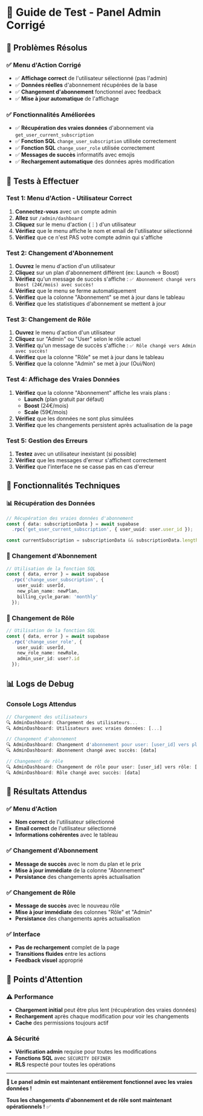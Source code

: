 # 🧪 Guide de Test - Panel Admin Corrigé

## 🎯 **Problèmes Résolus**

### **✅ Menu d'Action Corrigé**
- ✅ **Affichage correct** de l'utilisateur sélectionné (pas l'admin)
- ✅ **Données réelles** d'abonnement récupérées de la base
- ✅ **Changement d'abonnement** fonctionnel avec feedback
- ✅ **Mise à jour automatique** de l'affichage

### **✅ Fonctionnalités Améliorées**
- ✅ **Récupération des vraies données** d'abonnement via `get_user_current_subscription`
- ✅ **Fonction SQL** `change_user_subscription` utilisée correctement
- ✅ **Fonction SQL** `change_user_role` utilisée correctement
- ✅ **Messages de succès** informatifs avec emojis
- ✅ **Rechargement automatique** des données après modification

## 🧪 **Tests à Effectuer**

### **Test 1: Menu d'Action - Utilisateur Correct**
1. **Connectez-vous** avec un compte admin
2. **Allez** sur `/admin/dashboard`
3. **Cliquez** sur le menu d'action (⋮) d'un utilisateur
4. **Vérifiez** que le menu affiche le nom et email de l'utilisateur sélectionné
5. **Vérifiez** que ce n'est PAS votre compte admin qui s'affiche

### **Test 2: Changement d'Abonnement**
1. **Ouvrez** le menu d'action d'un utilisateur
2. **Cliquez** sur un plan d'abonnement différent (ex: Launch → Boost)
3. **Vérifiez** qu'un message de succès s'affiche : `✅ Abonnement changé vers Boost (24€/mois) avec succès!`
4. **Vérifiez** que le menu se ferme automatiquement
5. **Vérifiez** que la colonne "Abonnement" se met à jour dans le tableau
6. **Vérifiez** que les statistiques d'abonnement se mettent à jour

### **Test 3: Changement de Rôle**
1. **Ouvrez** le menu d'action d'un utilisateur
2. **Cliquez** sur "Admin" ou "User" selon le rôle actuel
3. **Vérifiez** qu'un message de succès s'affiche : `✅ Rôle changé vers Admin avec succès!`
4. **Vérifiez** que la colonne "Rôle" se met à jour dans le tableau
5. **Vérifiez** que la colonne "Admin" se met à jour (Oui/Non)

### **Test 4: Affichage des Vraies Données**
1. **Vérifiez** que la colonne "Abonnement" affiche les vrais plans :
   - **Launch** (plan gratuit par défaut)
   - **Boost** (24€/mois)
   - **Scale** (59€/mois)
2. **Vérifiez** que les données ne sont plus simulées
3. **Vérifiez** que les changements persistent après actualisation de la page

### **Test 5: Gestion des Erreurs**
1. **Testez** avec un utilisateur inexistant (si possible)
2. **Vérifiez** que les messages d'erreur s'affichent correctement
3. **Vérifiez** que l'interface ne se casse pas en cas d'erreur

## 🔧 **Fonctionnalités Techniques**

### **📊 Récupération des Données**
```typescript
// Récupération des vraies données d'abonnement
const { data: subscriptionData } = await supabase
  .rpc('get_user_current_subscription', { user_uuid: user.user_id });

const currentSubscription = subscriptionData && subscriptionData.length > 0 ? subscriptionData[0] : null;
```

### **🔄 Changement d'Abonnement**
```typescript
// Utilisation de la fonction SQL
const { data, error } = await supabase
  .rpc('change_user_subscription', {
    user_uuid: userId,
    new_plan_name: newPlan,
    billing_cycle_param: 'monthly'
  });
```

### **👤 Changement de Rôle**
```typescript
// Utilisation de la fonction SQL
const { data, error } = await supabase
  .rpc('change_user_role', {
    user_uuid: userId,
    new_role_name: newRole,
    admin_user_id: user?.id
  });
```

## 📊 **Logs de Debug**

### **Console Logs Attendus**
```javascript
// Chargement des utilisateurs
🔍 AdminDashboard: Chargement des utilisateurs...
🔍 AdminDashboard: Utilisateurs avec vraies données: [...]

// Changement d'abonnement
🔍 AdminDashboard: Changement d'abonnement pour user: [user_id] vers plan: [plan]
🔍 AdminDashboard: Abonnement changé avec succès: [data]

// Changement de rôle
🔍 AdminDashboard: Changement de rôle pour user: [user_id] vers rôle: [role]
🔍 AdminDashboard: Rôle changé avec succès: [data]
```

## 🎯 **Résultats Attendus**

### **✅ Menu d'Action**
- **Nom correct** de l'utilisateur sélectionné
- **Email correct** de l'utilisateur sélectionné
- **Informations cohérentes** avec le tableau

### **✅ Changement d'Abonnement**
- **Message de succès** avec le nom du plan et le prix
- **Mise à jour immédiate** de la colonne "Abonnement"
- **Persistance** des changements après actualisation

### **✅ Changement de Rôle**
- **Message de succès** avec le nouveau rôle
- **Mise à jour immédiate** des colonnes "Rôle" et "Admin"
- **Persistance** des changements après actualisation

### **✅ Interface**
- **Pas de rechargement** complet de la page
- **Transitions fluides** entre les actions
- **Feedback visuel** approprié

## 🚨 **Points d'Attention**

### **⚠️ Performance**
- **Chargement initial** peut être plus lent (récupération des vraies données)
- **Rechargement** après chaque modification pour voir les changements
- **Cache** des permissions toujours actif

### **⚠️ Sécurité**
- **Vérification admin** requise pour toutes les modifications
- **Fonctions SQL** avec `SECURITY DEFINER`
- **RLS** respecté pour toutes les opérations

---

**🎉 Le panel admin est maintenant entièrement fonctionnel avec les vraies données !**

**Tous les changements d'abonnement et de rôle sont maintenant opérationnels !** ✅
